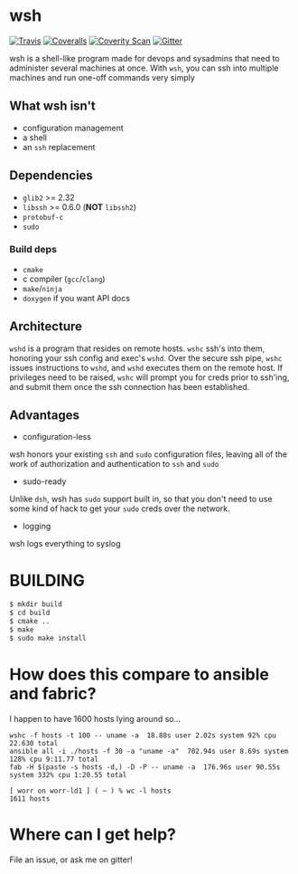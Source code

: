 # wsh

[![Travis](https://img.shields.io/travis/worr/wsh.svg)](https://travis-ci.org/worr/wsh)
[![Coveralls](https://img.shields.io/coveralls/worr/wsh.svg)](https://coveralls.io/github/worr/wsh)
[![Coverity Scan](https://img.shields.io/coverity/scan/10090.svg)](https://scan.coverity.com/projects/worr-wsh)
[![Gitter](https://img.shields.io/gitter/room/worr/wsh.svg)](https://gitter.im/worr/wsh)

wsh is a shell-like program made for devops and sysadmins that need to 
administer several machines at once. With `wsh`, you can ssh into multiple 
machines and run one-off commands very simply

## What wsh isn't

* configuration management 
* a shell 
* an `ssh` replacement

## Dependencies

* `glib2` >= 2.32
* `libssh` >= 0.6.0 (**NOT** `libssh2`) 
* `protobuf-c`
* `sudo`

### Build deps

* `cmake`
* c compiler (`gcc`/`clang`) 
* `make`/`ninja`
* `doxygen` if you want API docs

## Architecture

`wshd` is a program that resides on remote hosts. `wshc` ssh's into
them, honoring your ssh config and exec's `wshd`. Over the secure ssh
pipe, `wshc` issues instructions to `wshd`, and `wshd` executes them on
the remote host. If privileges need to be raised, `wshc` will prompt
you for creds prior to ssh'ing, and submit them once the ssh
connection has been established.

## Advantages

* configuration-less

wsh honors your existing `ssh` and `sudo` configuration files, leaving
all of the work of authorization and authentication to `ssh` and `sudo`

* sudo-ready

Unlike `dsh`, wsh has `sudo` support built in, so that you don't need
to use some kind of hack to get your `sudo` creds over the network.

* logging

wsh logs everything to syslog

# BUILDING

```bash
$ mkdir build
$ cd build
$ cmake ..
$ make
$ sudo make install
```

# How does this compare to ansible and fabric?

I happen to have 1600 hosts lying around so...

```
wshc -f hosts -t 100 -- uname -a  18.88s user 2.02s system 92% cpu 22.630 total
ansible all -i ./hosts -f 30 -a "uname -a"  702.94s user 8.69s system 128% cpu 9:11.77 total
fab -H $(paste -s hosts -d,) -D -P -- uname -a  176.96s user 90.55s system 332% cpu 1:20.55 total

[ worr on worr-ld1 ] ( ~ ) % wc -l hosts
1611 hosts
```

# Where can I get help?

File an issue, or ask me on gitter!
